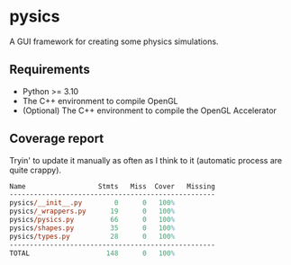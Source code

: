 # pysics

A GUI framework for creating some physics simulations.

## Requirements

- Python >= 3.10
- The C++ environment to compile OpenGL
- (Optional) The C++ environment to compile the OpenGL Accelerator

## Coverage report

Tryin' to update it manually as often as I think to it (automatic process are quite crappy).

```ps
Name                  Stmts   Miss  Cover   Missing
---------------------------------------------------
pysics/__init__.py        0      0   100%
pysics/_wrappers.py      19      0   100%
pysics/pysics.py         66      0   100%
pysics/shapes.py         35      0   100%
pysics/types.py          28      0   100%
---------------------------------------------------
TOTAL                   148      0   100%
```
